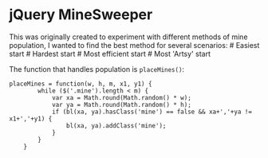 jQuery MineSweeper
==================
This was originally created to experiment with different methods of mine population, I wanted to find the best method for several scenarios:
	# Easiest start
	# Hardest start
	# Most efficient start
	# Most 'Artsy' start

The function that handles population is `placeMines()`:

  	placeMines = function(w, h, m, x1, y1) {
			while ($('.mine').length < m) {
				var xa = Math.round(Math.random() * w);
				var ya = Math.round(Math.random() * h);
				if (bl(xa, ya).hasClass('mine') == false && xa+','+ya != x1+','+y1) {
					bl(xa, ya).addClass('mine');
				}
			}
		}